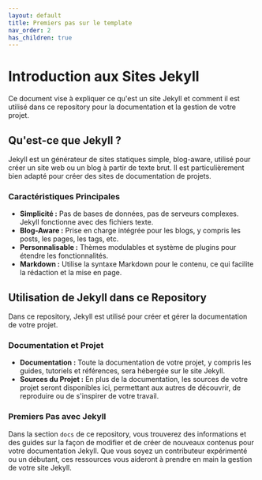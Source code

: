 ```yaml
---
layout: default
title: Premiers pas sur le template
nav_order: 2
has_children: true
---
```

# Introduction aux Sites Jekyll

Ce document vise à expliquer ce qu'est un site Jekyll et comment il est utilisé dans ce repository pour la documentation et la gestion de votre projet.

## Qu'est-ce que Jekyll ?

Jekyll est un générateur de sites statiques simple, blog-aware, utilisé pour créer un site web ou un blog à partir de texte brut. Il est particulièrement bien adapté pour créer des sites de documentation de projets.

### Caractéristiques Principales

- **Simplicité :** Pas de bases de données, pas de serveurs complexes. Jekyll fonctionne avec des fichiers texte.
- **Blog-Aware :** Prise en charge intégrée pour les blogs, y compris les posts, les pages, les tags, etc.
- **Personnalisable :** Thèmes modulables et système de plugins pour étendre les fonctionnalités.
- **Markdown :** Utilise la syntaxe Markdown pour le contenu, ce qui facilite la rédaction et la mise en page.

## Utilisation de Jekyll dans ce Repository

Dans ce repository, Jekyll est utilisé pour créer et gérer la documentation de votre projet. 

### Documentation et Projet

- **Documentation :** Toute la documentation de votre projet, y compris les guides, tutoriels et références, sera hébergée sur le site Jekyll.
- **Sources du Projet :** En plus de la documentation, les sources de votre projet seront disponibles ici, permettant aux autres de découvrir, de reproduire ou de s'inspirer de votre travail.

### Premiers Pas avec Jekyll

Dans la section `docs` de ce repository, vous trouverez des informations et des guides sur la façon de modifier et de créer de nouveaux contenus pour votre documentation Jekyll. Que vous soyez un contributeur expérimenté ou un débutant, ces ressources vous aideront à prendre en main la gestion de votre site Jekyll.